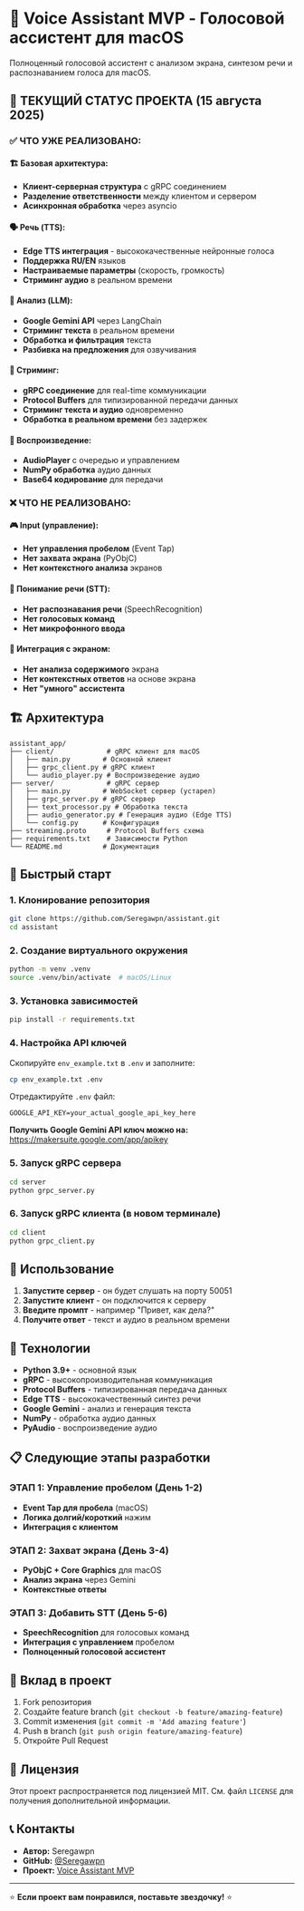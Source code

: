 # 🎯 Voice Assistant MVP - Голосовой ассистент для macOS

Полноценный голосовой ассистент с анализом экрана, синтезом речи и распознаванием голоса для macOS.

## 🚀 **ТЕКУЩИЙ СТАТУС ПРОЕКТА (15 августа 2025)**

### ✅ **ЧТО УЖЕ РЕАЛИЗОВАНО:**

#### **🏗️ Базовая архитектура:**
- **Клиент-серверная структура** с gRPC соединением
- **Разделение ответственности** между клиентом и сервером
- **Асинхронная обработка** через asyncio

#### **🗣️ Речь (TTS):**
- **Edge TTS интеграция** - высококачественные нейронные голоса
- **Поддержка RU/EN** языков
- **Настраиваемые параметры** (скорость, громкость)
- **Стриминг аудио** в реальном времени

#### **🧠 Анализ (LLM):**
- **Google Gemini API** через LangChain
- **Стриминг текста** в реальном времени
- **Обработка и фильтрация** текста
- **Разбивка на предложения** для озвучивания

#### **📡 Стриминг:**
- **gRPC соединение** для real-time коммуникации
- **Protocol Buffers** для типизированной передачи данных
- **Стриминг текста и аудио** одновременно
- **Обработка в реальном времени** без задержек

#### **🎵 Воспроизведение:**
- **AudioPlayer** с очередью и управлением
- **NumPy обработка** аудио данных
- **Base64 кодирование** для передачи

### ❌ **ЧТО НЕ РЕАЛИЗОВАНО:**

#### **🎮 Input (управление):**
- **Нет управления пробелом** (Event Tap)
- **Нет захвата экрана** (PyObjC)
- **Нет контекстного анализа** экранов

#### **🎤 Понимание речи (STT):**
- **Нет распознавания речи** (SpeechRecognition)
- **Нет голосовых команд**
- **Нет микрофонного ввода**

#### **🔄 Интеграция с экраном:**
- **Нет анализа содержимого** экрана
- **Нет контекстных ответов** на основе экрана
- **Нет "умного" ассистента**

## 🏗️ **Архитектура**

```
assistant_app/
├── client/             # gRPC клиент для macOS
│   ├── main.py        # Основной клиент
│   ├── grpc_client.py # gRPC клиент
│   └── audio_player.py # Воспроизведение аудио
├── server/             # gRPC сервер
│   ├── main.py        # WebSocket сервер (устарел)
│   ├── grpc_server.py # gRPC сервер
│   ├── text_processor.py # Обработка текста
│   ├── audio_generator.py # Генерация аудио (Edge TTS)
│   └── config.py      # Конфигурация
├── streaming.proto     # Protocol Buffers схема
├── requirements.txt    # Зависимости Python
└── README.md          # Документация
```

## 🚀 **Быстрый старт**

### 1. Клонирование репозитория
```bash
git clone https://github.com/Seregawpn/assistant.git
cd assistant
```

### 2. Создание виртуального окружения
```bash
python -m venv .venv
source .venv/bin/activate  # macOS/Linux
```

### 3. Установка зависимостей
```bash
pip install -r requirements.txt
```

### 4. Настройка API ключей
Скопируйте `env_example.txt` в `.env` и заполните:
```bash
cp env_example.txt .env
```

Отредактируйте `.env` файл:
```env
GOOGLE_API_KEY=your_actual_google_api_key_here
```

**Получить Google Gemini API ключ можно на:** https://makersuite.google.com/app/apikey

### 5. Запуск gRPC сервера
```bash
cd server
python grpc_server.py
```

### 6. Запуск gRPC клиента (в новом терминале)
```bash
cd client
python grpc_client.py
```

## 🎯 **Использование**

1. **Запустите сервер** - он будет слушать на порту 50051
2. **Запустите клиент** - он подключится к серверу
3. **Введите промпт** - например "Привет, как дела?"
4. **Получите ответ** - текст и аудио в реальном времени

## 🔧 **Технологии**

- **Python 3.9+** - основной язык
- **gRPC** - высокопроизводительная коммуникация
- **Protocol Buffers** - типизированная передача данных
- **Edge TTS** - высококачественный синтез речи
- **Google Gemini** - анализ и генерация текста
- **NumPy** - обработка аудио данных
- **PyAudio** - воспроизведение аудио

## 📋 **Следующие этапы разработки**

### **ЭТАП 1: Управление пробелом (День 1-2)**
- **Event Tap для пробела** (macOS)
- **Логика долгий/короткий** нажим
- **Интеграция с клиентом**

### **ЭТАП 2: Захват экрана (День 3-4)**
- **PyObjC + Core Graphics** для macOS
- **Анализ экрана** через Gemini
- **Контекстные ответы**

### **ЭТАП 3: Добавить STT (День 5-6)**
- **SpeechRecognition** для голосовых команд
- **Интеграция с управлением** пробелом
- **Полноценный голосовой ассистент**

## 🤝 **Вклад в проект**

1. Fork репозитория
2. Создайте feature branch (`git checkout -b feature/amazing-feature`)
3. Commit изменения (`git commit -m 'Add amazing feature'`)
4. Push в branch (`git push origin feature/amazing-feature`)
5. Откройте Pull Request

## 📄 **Лицензия**

Этот проект распространяется под лицензией MIT. См. файл `LICENSE` для получения дополнительной информации.

## 📞 **Контакты**

- **Автор:** Seregawpn
- **GitHub:** [@Seregawpn](https://github.com/Seregawpn)
- **Проект:** [Voice Assistant MVP](https://github.com/Seregawpn/assistant)

---

⭐ **Если проект вам понравился, поставьте звездочку!** ⭐
